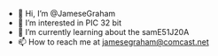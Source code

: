 - 👋 Hi, I’m @JameseGraham
- 👀 I’m interested in PIC 32 bit
- 🌱 I’m currently learning about the samE51J20A
- 📫 How to reach me at jamesegraham@comcast.net

<!---
JameseGraham/JameseGraham is a ✨ special ✨ repository because its `README.md` (this file) appears on your GitHub profile.
You can click the Preview link to take a look at your changes.
--->
